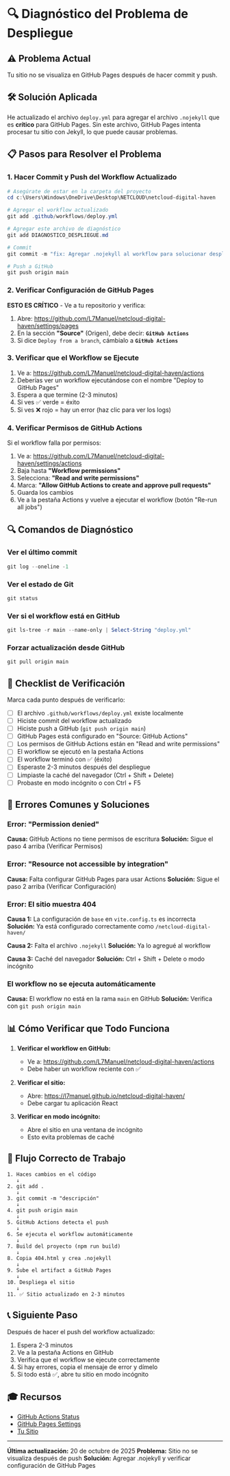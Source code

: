 # 🔍 Diagnóstico del Problema de Despliegue

## ⚠️ Problema Actual
Tu sitio no se visualiza en GitHub Pages después de hacer commit y push.

## 🛠️ Solución Aplicada

He actualizado el archivo `deploy.yml` para agregar el archivo `.nojekyll` que es **crítico** para GitHub Pages. Sin este archivo, GitHub Pages intenta procesar tu sitio con Jekyll, lo que puede causar problemas.

## 📋 Pasos para Resolver el Problema

### 1. Hacer Commit y Push del Workflow Actualizado

```powershell
# Asegúrate de estar en la carpeta del proyecto
cd c:\Users\Windows\OneDrive\Desktop\NETCLOUD\netcloud-digital-haven

# Agregar el workflow actualizado
git add .github/workflows/deploy.yml

# Agregar este archivo de diagnóstico
git add DIAGNOSTICO_DESPLIEGUE.md

# Commit
git commit -m "fix: Agregar .nojekyll al workflow para solucionar despliegue en GitHub Pages"

# Push a GitHub
git push origin main
```

### 2. Verificar Configuración de GitHub Pages

**ESTO ES CRÍTICO** - Ve a tu repositorio y verifica:

1. Abre: https://github.com/L7Manuel/netcloud-digital-haven/settings/pages
2. En la sección **"Source"** (Origen), debe decir: **`GitHub Actions`**
3. Si dice `Deploy from a branch`, cámbialo a **`GitHub Actions`**

### 3. Verificar que el Workflow se Ejecute

1. Ve a: https://github.com/L7Manuel/netcloud-digital-haven/actions
2. Deberías ver un workflow ejecutándose con el nombre "Deploy to GitHub Pages"
3. Espera a que termine (2-3 minutos)
4. Si ves ✅ verde = éxito
5. Si ves ❌ rojo = hay un error (haz clic para ver los logs)

### 4. Verificar Permisos de GitHub Actions

Si el workflow falla por permisos:

1. Ve a: https://github.com/L7Manuel/netcloud-digital-haven/settings/actions
2. Baja hasta **"Workflow permissions"**
3. Selecciona: **"Read and write permissions"**
4. Marca: **"Allow GitHub Actions to create and approve pull requests"**
5. Guarda los cambios
6. Ve a la pestaña Actions y vuelve a ejecutar el workflow (botón "Re-run all jobs")

## 🔍 Comandos de Diagnóstico

### Ver el último commit
```powershell
git log --oneline -1
```

### Ver el estado de Git
```powershell
git status
```

### Ver si el workflow está en GitHub
```powershell
git ls-tree -r main --name-only | Select-String "deploy.yml"
```

### Forzar actualización desde GitHub
```powershell
git pull origin main
```

## 🎯 Checklist de Verificación

Marca cada punto después de verificarlo:

- [ ] El archivo `.github/workflows/deploy.yml` existe localmente
- [ ] Hiciste commit del workflow actualizado
- [ ] Hiciste push a GitHub (`git push origin main`)
- [ ] GitHub Pages está configurado en "Source: GitHub Actions"
- [ ] Los permisos de GitHub Actions están en "Read and write permissions"
- [ ] El workflow se ejecutó en la pestaña Actions
- [ ] El workflow terminó con ✅ (éxito)
- [ ] Esperaste 2-3 minutos después del despliegue
- [ ] Limpiaste la caché del navegador (Ctrl + Shift + Delete)
- [ ] Probaste en modo incógnito o con Ctrl + F5

## 🚨 Errores Comunes y Soluciones

### Error: "Permission denied"
**Causa:** GitHub Actions no tiene permisos de escritura
**Solución:** Sigue el paso 4 arriba (Verificar Permisos)

### Error: "Resource not accessible by integration"
**Causa:** Falta configurar GitHub Pages para usar Actions
**Solución:** Sigue el paso 2 arriba (Verificar Configuración)

### Error: El sitio muestra 404
**Causa 1:** La configuración de `base` en `vite.config.ts` es incorrecta
**Solución:** Ya está configurado correctamente como `/netcloud-digital-haven/`

**Causa 2:** Falta el archivo `.nojekyll`
**Solución:** Ya lo agregué al workflow

**Causa 3:** Caché del navegador
**Solución:** Ctrl + Shift + Delete o modo incógnito

### El workflow no se ejecuta automáticamente
**Causa:** El workflow no está en la rama `main` en GitHub
**Solución:** Verifica con `git push origin main`

## 📊 Cómo Verificar que Todo Funciona

1. **Verificar el workflow en GitHub:**
   - Ve a: https://github.com/L7Manuel/netcloud-digital-haven/actions
   - Debe haber un workflow reciente con ✅

2. **Verificar el sitio:**
   - Abre: https://l7manuel.github.io/netcloud-digital-haven/
   - Debe cargar tu aplicación React

3. **Verificar en modo incógnito:**
   - Abre el sitio en una ventana de incógnito
   - Esto evita problemas de caché

## 🔄 Flujo Correcto de Trabajo

```
1. Haces cambios en el código
   ↓
2. git add .
   ↓
3. git commit -m "descripción"
   ↓
4. git push origin main
   ↓
5. GitHub Actions detecta el push
   ↓
6. Se ejecuta el workflow automáticamente
   ↓
7. Build del proyecto (npm run build)
   ↓
8. Copia 404.html y crea .nojekyll
   ↓
9. Sube el artifact a GitHub Pages
   ↓
10. Despliega el sitio
   ↓
11. ✅ Sitio actualizado en 2-3 minutos
```

## 📞 Siguiente Paso

Después de hacer el push del workflow actualizado:

1. Espera 2-3 minutos
2. Ve a la pestaña Actions en GitHub
3. Verifica que el workflow se ejecute correctamente
4. Si hay errores, copia el mensaje de error y dímelo
5. Si todo está ✅, abre tu sitio en modo incógnito

## 🎓 Recursos

- [GitHub Actions Status](https://github.com/L7Manuel/netcloud-digital-haven/actions)
- [GitHub Pages Settings](https://github.com/L7Manuel/netcloud-digital-haven/settings/pages)
- [Tu Sitio](https://l7manuel.github.io/netcloud-digital-haven/)

---

**Última actualización:** 20 de octubre de 2025
**Problema:** Sitio no se visualiza después de push
**Solución:** Agregar .nojekyll y verificar configuración de GitHub Pages
